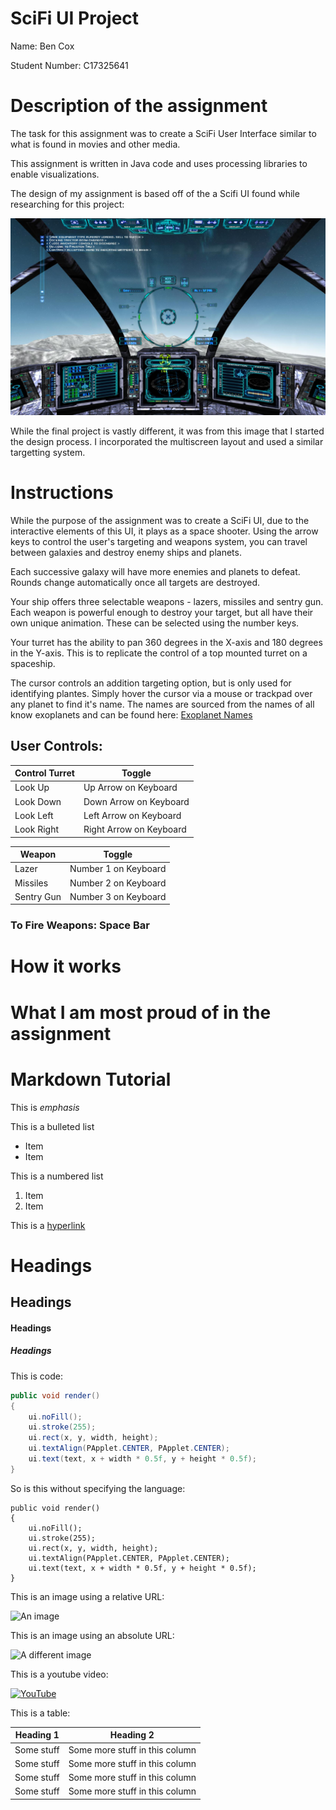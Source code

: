 # SciFi UI Project

Name: Ben Cox

Student Number: C17325641

# Description of the assignment

The task for this assignment was to create a SciFi User Interface similar to what is found in movies and other media.

This assignment is written in Java code and uses processing libraries to enable visualizations. 

The design of my assignment is based off of the a Scifi UI found while researching for this project:

![An image](images/influence.jpg)

While the final project is vastly different, it was from this image that I started the design process. I incorporated the multiscreen layout and used a similar targetting system.

# Instructions
While the purpose of the assignment was to create a SciFi UI, due to the interactive elements of this UI, it plays as a space shooter. Using the arrow keys to control the user's targeting and weapons system, you can travel between galaxies and destroy enemy ships and planets.

Each successive galaxy will have more enemies and planets to defeat. Rounds change automatically once all targets are destroyed.

Your ship offers three selectable weapons - lazers, missiles and sentry gun. Each weapon is powerful enough to destroy your target, but all have their own unique animation. These can be selected using the number keys.

Your turret has the ability to pan 360 degrees in the X-axis and 180 degrees in the Y-axis. This is to replicate the control of a top mounted turret on a spaceship.

The cursor controls an addition targeting option, but is only used for identifying plantes. Simply hover the cursor via a mouse or trackpad over any planet to find it's name. The names are sourced from the names of all know exoplanets and can be found here:
[Exoplanet Names](https://en.wikipedia.org/wiki/List_of_exoplanets_(full))
## User Controls:

| Control Turret | Toggle |
|-----------|-----------|
|Look Up | Up Arrow on Keyboard |
|Look Down | Down Arrow on Keyboard |
|Look Left | Left Arrow on Keyboard |
|Look Right | Right Arrow on Keyboard |

| Weapon | Toggle |
|-----------|-----------|
|Lazer | Number 1 on Keyboard |
|Missiles | Number 2 on Keyboard |
|Sentry Gun | Number 3 on Keyboard |

### To Fire Weapons: Space Bar


# How it works

# What I am most proud of in the assignment

# Markdown Tutorial

This is *emphasis*

This is a bulleted list

- Item
- Item

This is a numbered list

1. Item
1. Item

This is a [hyperlink](http://bryanduggan.org)

# Headings
## Headings
#### Headings
##### Headings

This is code:

```Java
public void render()
{
	ui.noFill();
	ui.stroke(255);
	ui.rect(x, y, width, height);
	ui.textAlign(PApplet.CENTER, PApplet.CENTER);
	ui.text(text, x + width * 0.5f, y + height * 0.5f);
}
```

So is this without specifying the language:

```
public void render()
{
	ui.noFill();
	ui.stroke(255);
	ui.rect(x, y, width, height);
	ui.textAlign(PApplet.CENTER, PApplet.CENTER);
	ui.text(text, x + width * 0.5f, y + height * 0.5f);
}
```

This is an image using a relative URL:

![An image](images/p8.png)

This is an image using an absolute URL:

![A different image](https://bryanduggandotorg.files.wordpress.com/2019/02/infinite-forms-00045.png?w=595&h=&zoom=2)

This is a youtube video:

[![YouTube](http://img.youtube.com/vi/J2kHSSFA4NU/0.jpg)](https://www.youtube.com/watch?v=J2kHSSFA4NU)

This is a table:

| Heading 1 | Heading 2 |
|-----------|-----------|
|Some stuff | Some more stuff in this column |
|Some stuff | Some more stuff in this column |
|Some stuff | Some more stuff in this column |
|Some stuff | Some more stuff in this column |

